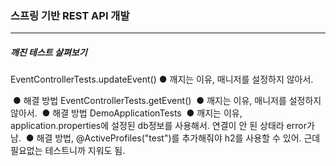 <h3>스프링 기반 REST API 개발</h3>
<hr/>
<h5>깨진 테스트 살펴보기</h5>

EventControllerTests.updateEvent()
	● 깨지는 이유, 매니저를 설정하지 않아서.

​	● 해결 방법
EventControllerTests.getEvent()
​	● 깨지는 이유, 매니저를 설정하지 않아서.
​	● 해결 방법
DemoApplicationTests
​	● 깨지는 이유, application.properties에 설정된 db정보를 사용해서. 연결이 안 된 상태라 error가 남. 
​	● 해결 방법, @ActiveProfiles("test")를 추가해줘야 h2를 사용할 수 있어. 근데 필요없는 테스트니까 지워도 됨.

